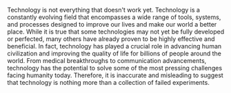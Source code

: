  Technology is not everything that doesn't work yet. Technology is a constantly evolving field that encompasses a wide range of tools, systems, and processes designed to improve our lives and make our world a better place. While it is true that some technologies may not yet be fully developed or perfected, many others have already proven to be highly effective and beneficial. In fact, technology has played a crucial role in advancing human civilization and improving the quality of life for billions of people around the world. From medical breakthroughs to communication advancements, technology has the potential to solve some of the most pressing challenges facing humanity today. Therefore, it is inaccurate and misleading to suggest that technology is nothing more than a collection of failed experiments.
